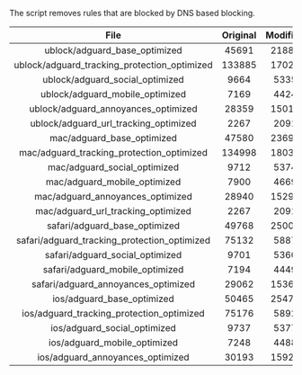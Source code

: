 The script removes rules that are blocked by DNS based blocking.


| File | Original | Modified |
|:----:|:-----:|:-----:|
| ublock/adguard_base_optimized | 45691 | 21889 |
| ublock/adguard_tracking_protection_optimized | 133885 | 17024 |
| ublock/adguard_social_optimized | 9664 | 5335 |
| ublock/adguard_mobile_optimized | 7169 | 4424 |
| ublock/adguard_annoyances_optimized | 28359 | 15011 |
| ublock/adguard_url_tracking_optimized | 2267 | 2091 |
| mac/adguard_base_optimized | 47580 | 23698 |
| mac/adguard_tracking_protection_optimized | 134998 | 18039 |
| mac/adguard_social_optimized | 9712 | 5374 |
| mac/adguard_mobile_optimized | 7900 | 4669 |
| mac/adguard_annoyances_optimized | 28940 | 15291 |
| mac/adguard_url_tracking_optimized | 2267 | 2091 |
| safari/adguard_base_optimized | 49768 | 25009 |
| safari/adguard_tracking_protection_optimized | 75132 | 5887 |
| safari/adguard_social_optimized | 9701 | 5360 |
| safari/adguard_mobile_optimized | 7194 | 4449 |
| safari/adguard_annoyances_optimized | 29062 | 15364 |
| ios/adguard_base_optimized | 50465 | 25474 |
| ios/adguard_tracking_protection_optimized | 75176 | 5892 |
| ios/adguard_social_optimized | 9737 | 5377 |
| ios/adguard_mobile_optimized | 7248 | 4488 |
| ios/adguard_annoyances_optimized | 30193 | 15925 |